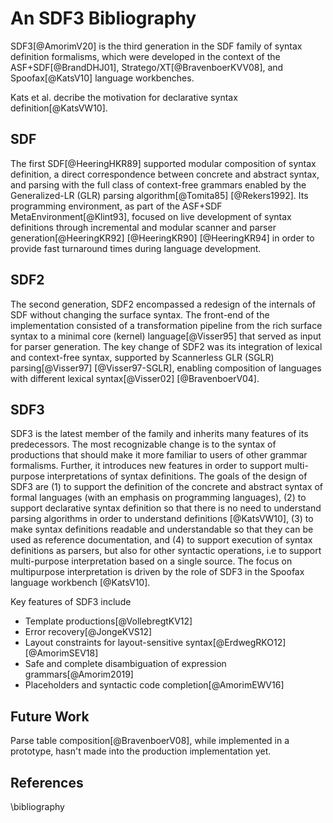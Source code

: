 # An SDF3 Bibliography

SDF3[@AmorimV20] is the third generation in the SDF family of syntax definition formalisms, which were developed in the context of the ASF+SDF[@BrandDHJ01], Stratego/XT[@BravenboerKVV08], and Spoofax[@KatsV10] language workbenches.

Kats et al. decribe the motivation for declarative syntax definition[@KatsVW10].

## SDF

The first SDF[@HeeringHKR89] supported modular composition of syntax definition,
a direct correspondence between concrete and abstract syntax, and parsing
with the full class of context-free grammars enabled by the Generalized-LR
(GLR) parsing algorithm[@Tomita85] [@Rekers1992].
Its programming environment, as part of the ASF+SDF MetaEnvironment[@Klint93], focused on live development of syntax definitions through incremental and modular scanner and parser generation[@HeeringKR92] [@HeeringKR90] [@HeeringKR94]
in order to provide fast turnaround times during language development.

## SDF2

The second generation, SDF2 encompassed a redesign of the internals of
SDF without changing the surface syntax.
The front-end of the implementation consisted of a transformation pipeline from the rich surface syntax to a minimal core (kernel) language[@Visser95] that served as input for parser generation.
The key change of SDF2 was its integration of lexical and context-free syntax, supported by Scannerless GLR (SGLR) parsing[@Visser97] [@Visser97-SGLR], enabling composition of languages with different lexical syntax[@Visser02] [@BravenboerV04].

## SDF3

SDF3 is the latest member of the family and inherits many features of its
predecessors.
The most recognizable change is to the syntax of productions that
should make it more familiar to users of other grammar formalisms.
Further, it introduces new features in order to support multi-purpose interpretations of syntax definitions.
The goals of the design of SDF3 are (1) to support the definition of the concrete and abstract syntax of formal languages (with an emphasis on programming languages), (2) to support declarative syntax definition so that there is no need to understand parsing algorithms in order to understand definitions [@KatsVW10], (3) to make syntax definitions readable and understandable so that they can be used as reference documentation, and (4) to support execution of syntax definitions as parsers, but also for other syntactic operations, i.e to support multi-purpose interpretation based on a single source.
The focus on multipurpose interpretation is driven by the role of SDF3 in the Spoofax language workbench [@KatsV10].

Key features of SDF3 include

- Template productions[@VollebregtKV12]
- Error recovery[@JongeKVS12]
- Layout constraints for layout-sensitive syntax[@ErdwegRKO12] [@AmorimSEV18]
- Safe and complete disambiguation of expression grammars[@Amorim2019]
- Placeholders and syntactic code completion[@AmorimEWV16]

## Future Work

Parse table composition[@BravenboerV08], while implemented in a prototype, hasn't made into the production implementation yet.



## References

\bibliography
